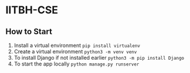 # IITBH-CSE
## How to Start

1. Install a virtual environment 
` pip install virtualenv `
2. Create a virtual environment
` python3 -m venv venv `
3. To install Django if not installed earlier
` python3 -m pip install Django `
4. To start the app locally 
` python manage.py runserver `